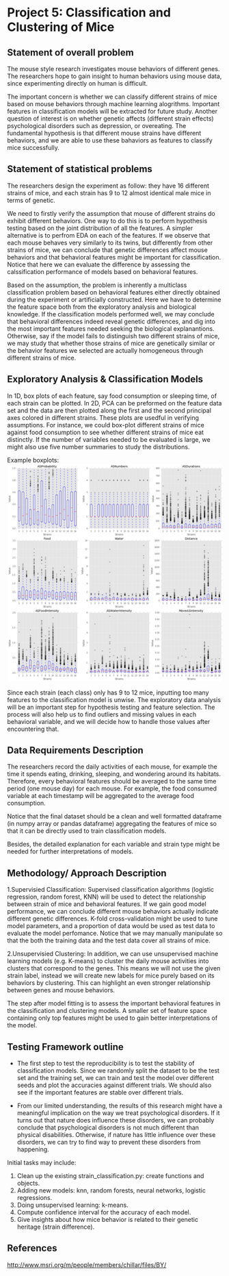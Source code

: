 Project 5: Classification and Clustering of Mice 
===============================================
## Statement of overall problem

The mouse style research investigates mouse behaviors of different genes. The researchers hope to gain insight to human behaviors using mouse data, since experimenting directly on human is difficult. 

The important concern is whether we can classify different strains of mice based on mouse behaviors through machine learning alogrithms. Important features in classification models will be extracted for future study. Another question of interest is on whether genetic affects (different strain effects) psychological disorders such as depression, or overeating. The fundamental hypothesis is that different mouse strains have different behaviors, and we are able to use these bahaviors as features to classify mice successfully.

## Statement of statistical problems

The researchers design the experiment as follow: they have 16 different strains of mice, and each strain has 9 to 12 almost identical male mice in terms of genetic.

We need to firstly verify the assumption that mouse of different strains do exhibit different behaviors. One way to do this is to perform hypothesis testing based on the joint distribution of all the features. A simpler alternative is to perfrom EDA on each of the features. If we observe that each mouse behaves very similarly to its twins, but differently from other strains of mice, we can conclude that genetic differences affect mouse behaviors and that behavioral features might be important for classification. Notice that here we can evaluate the difference by assessing the calssification performance of models based on behavioral features.

Based on the assumption, the problem is inherently a multiclass classification problem based on behavioral features either directly obtained during the experiment or artificially constructed. Here we have to determine the feature space both from the exploratory analysis and biological knowledge. If the classification models performed well, we may conclude that behavioral differences indeed reveal genetic differences, and dig into the most important features needed seeking the biological explanantions. Otherwise, say if the model fails to distinguish two different strains of mice, we may study that whether those strains of mice are genetically similar or the behavior features we selected are actually homogeneous through different strains of mice.   

## Exploratory Analysis & Classification Models
In 1D, box plots of each feature, say food consumption or sleeping time, of each strain can be plotted. In 2D, PCA can be preformed on the feature data set and the data are then plotted along the first and the second principal axes colored in different strains. These plots are  usedful in verifying assumptions. For instance, we could box-plot different strains of mice against food consumption to see whether different strains of mice eat distinctly. If the number of variables needed to be evaluated is large, we might also use five number summaries to study the distributions.

Example boxplots:
![EDA_features_by_strain](figure/features_boxplot_by_strain.png)


Since each strain (each class) only has 9 to 12 mice, inputting too many features to the classification model is unwise. The exploratory data analysis will be an important step for hypothesis testing and feature selection. The process will also help us to find outliers and missing values in each behavioral variable, and we will decide how to handle those values after encountering that.

## Data Requirements Description

The researchers record the daily activities of each mouse, for example the time it spends eating, drinking, sleeping, and wondering around its habitats. Therefore, every behavioral features should be averaged to the same time period (one mouse day) for each mouse. For example, the food consumed variable at each timestamp will be aggregated to the average food consumption.

Notice that the final dataset should be a clean and well formatted dataframe (in numpy array or pandas dataframe) aggregating the features of mice so that it can be directly used to train classification models.

Besides, the detailed explanation for each variable and strain type might be needed for further interpretations of models.

## Methodology/ Approach Description

1.Supervisied Classification:
Supervised classification algorithms (logistic regression, random forest, KNN) will be used to detect the relationship between strain of mice and behavioral features. If we gain good model performance, we can conclude different mouse behaviors actually indicate different genetic differences. K-fold cross-validation might be used to tune model parameters, and a proportion of data would be used as test data to evaluate the model perfomance. Notice that we may manually manipulate so that the both the training data and the test data cover all strains of mice.

2.Unsupervisied Clustering:
In addition, we can use unsupervised machine learning models (e.g. K-means) to cluster the daily mouse activities into clusters that correspond to the genes. This means we will not use the given strain label, instead we will create new labels for mice purely based on its behaviors by clustering. This can highlight an even stronger relationship between genes and mouse behaviors. 

The step after model fitting is to assess the important behavioral features in the classification and clustering models. A smaller set of feature space containing only top features might be used to gain better interpretations of the model.

## Testing Framework outline
- The first step to test the reproducibility is to test the stability of classification models. Since we randomly split the dataset to be the test set and the training set, we can train and test the model over different seeds and plot the accuracies against different trials. We should also see if the important features are stable over different trials. 


- From our limited understanding, the results of this research might have a meaningful implication on the way we treat psychological disorders. If it turns out that nature does influence these disorders, we can probably conclude that psychological disorders is not much different than physical disabilities. Otherwise, if nature has little influence over these disorders, we can try to find way to prevent these disorders from happening. 


Initial tasks may include:

1. Clean up the existing strain_classification.py: create functions and objects.
2. Adding new models: knn, random forests, neural networks, logistic regressions.
3. Doing unsupervised learning: k-means.
4. Compute confidence interval for the accuracy of each model.
5. Give insights about how mice behavior is related to their genetic heritage (strain difference).


## References

http://www.msri.org/m/people/members/chillar/files/BY/
